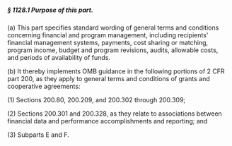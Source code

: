 ##### § 1128.1 Purpose of this part. #####

(a) This part specifies standard wording of general terms and conditions concerning financial and program management, including recipients' financial management systems, payments, cost sharing or matching, program income, budget and program revisions, audits, allowable costs, and periods of availability of funds.

(b) It thereby implements OMB guidance in the following portions of 2 CFR part 200, as they apply to general terms and conditions of grants and cooperative agreements:

(1) Sections 200.80, 200.209, and 200.302 through 200.309;

(2) Sections 200.301 and 200.328, as they relate to associations between financial data and performance accomplishments and reporting; and

(3) Subparts E and F.